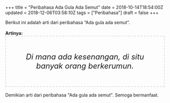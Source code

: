 +++
title = "Peribahasa Ada Gula Ada Semut"
date = 2018-10-14T18:54:00Z
updated = 2018-12-06T03:58:10Z
tags = ["Peribahasa"]
draft = false
+++

<div dir="ltr" style="text-align: left;" trbidi="on"><div style="text-align: justify;">Berikut ini adalah arti dari peribahasa “Ada gula ada semut”.</div><br /><div style="text-align: justify;"><b>Artinya:</b></div><div style="border: 2px dashed #ddd; font-size: 24px; height: auto; margin: 0 auto; padding: 50px; text-align: center; width: auto;"><i>Di mana ada kesenangan, di situ banyak orang berkerumun.</i></div><div style="text-align: justify;"><br /></div><div style="text-align: justify;">Demikian arti dari peribahasa "Ada gula ada semut". Semoga bermanfaat.</div></div>
